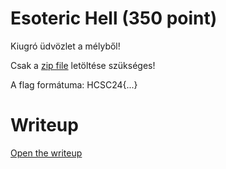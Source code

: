 # Esoteric Hell (350 point)
Kiugró üdvözlet a mélyből!

Csak a [zip file](files/esoteric_hell.zip) letöltése szükséges!

A flag formátuma: HCSC24{...}

# Writeup
[Open the writeup](WRITEUP.md)